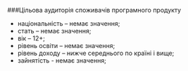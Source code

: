 ###Цільова аудиторія споживачів програмного продукту

- національність – немає значення;
- стать – немає значення;
- вік – 12+;
- рівень освіти – немає значення;
- рівень доходу – нижче середнього по країні і вище;
- зайнятість -  немає значення;
